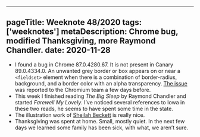 ---
pageTitle: Weeknote 48/2020
tags: ['weeknotes']
metaDescription: Chrome bug, modified Thanksgiving, more Raymond Chandler. 
date: 2020-11-28
----
*  I found a bug in Chrome 87.0.4280.67. It is not present in Canary 89.0.4334.0.  An unwanted grey border or box appears on or near a `<fieldset>`  element when there is a combination of border-radius, background, and a border color with an alpha transparency. [The issue](https://bugs.chromium.org/p/chromium/issues/detail?id=1150372&q=fieldset&can=2) was reported to the Chromium team a few days before. 
* This week I finished reading _The Big Sleep_ by Raymond Chandler and started _Farewell My Lovely_. I’ve noticed several references to Iowa in these two reads, he seems to have spent some time in the state. 
* The illustration work of [Sheilah Beckett](https://en.wikipedia.org/wiki/Sheilah_Beckett) is really nice. 
* Thanksgiving was spent at home. Small, mostly quiet. In the next few days we learned some family has been sick, with what, we aren’t sure. 